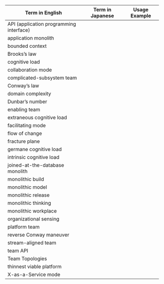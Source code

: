 | Term in English | Term in Japanese | Usage Example |
| --------------- | --------------- | ------------- |
| API (application programming interface) | ||
| application monolith | ||
| bounded context | ||
| Brooks’s law | ||
| cognitive load | ||
| collaboration mode | ||
| complicated-subsystem team | ||
| Conway’s law | ||
| domain complexity | ||
| Dunbar’s number | ||
| enabling team | ||
| extraneous cognitive load | ||
| facilitating mode | ||
| flow of change | ||
| fracture plane | ||
| germane cognitive load | ||
| intrinsic cognitive load | ||
| joined-at-the-database monolith | ||
| monolithic build | ||
| monolithic model | ||
| monolithic release | ||
| monolithic thinking | ||
| monolithic workplace | ||
| organizational sensing | ||
| platform team | ||
| reverse Conway maneuver | ||
| stream-aligned team | ||
| team API | ||
| Team Topologies | ||
| thinnest viable platform | ||
| X-as-a-Service mode | ||

